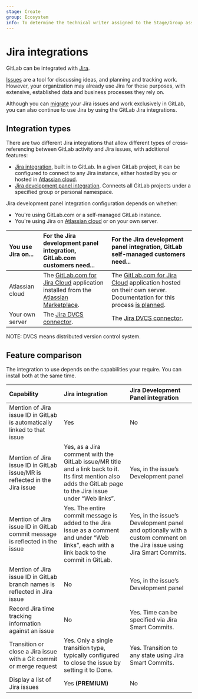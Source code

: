 ```yaml
---
stage: Create
group: Ecosystem
info: To determine the technical writer assigned to the Stage/Group associated with this page, see https://about.gitlab.com/handbook/engineering/ux/technical-writing/#assignments
---
```


# Jira integrations

GitLab can be integrated with [Jira](https://www.atlassian.com/software/jira).

[Issues](../issues/index.md) are a tool for discussing ideas, and planning and tracking work.
However, your organization may already use Jira for these purposes, with extensive, established data
and business processes they rely on.

Although you can [migrate](../../../user/project/import/jira.md) your Jira issues and work
exclusively in GitLab, you can also continue to use Jira by using the GitLab Jira integrations.

## Integration types

There are two different Jira integrations that allow different types of cross-referencing between
GitLab activity and Jira issues, with additional features:

- [Jira integration](jira.md), built in to GitLab. In a given GitLab project, it can be configured
  to connect to any Jira instance, either hosted by you or hosted in
  [Atlassian cloud](https://www.atlassian.com/cloud).
- [Jira development panel integration](../../../integration/jira_development_panel.md). Connects all
  GitLab projects under a specified group or personal namespace.

Jira development panel integration configuration depends on whether:

- You're using GitLab.com or a self-managed GitLab instance.
- You're using Jira on [Atlassian cloud](https://www.atlassian.com/cloud) or on your own server.

| You use Jira on... | For the Jira development panel integration, GitLab.com customers need...                                                                                                                                                        | For the Jira development panel integration, GitLab self-managed customers need...                                                                                                                                                                                               |
|:-------------------|:--------------------------------------------------------------------------------------------------------------------------------------------------------------------------------------------------------------------------------|:--------------------------------------------------------------------------------------------------------------------------------------------------------------------------------------------------------------------------------------------------------------------------------|
| Atlassian cloud    | The [GitLab.com for Jira Cloud](https://marketplace.atlassian.com/apps/1221011/gitlab-com-for-jira-cloud?hosting=cloud&tab=overview) application installed from the [Atlassian Marketplace](https://marketplace.atlassian.com). | The [GitLab.com for Jira Cloud](https://marketplace.atlassian.com/apps/1221011/gitlab-com-for-jira-cloud?hosting=cloud&tab=overview) application hosted on their own server. Documentation for this process [is planned](https://gitlab.com/gitlab-org/gitlab/-/issues/268278). |
| Your own server    | The [Jira DVCS connector](../../../integration/jira_development_panel.md).                                                                                                                                                      | The [Jira DVCS connector](../../../integration/jira_development_panel.md).                                                                                                                                                                                                      |

NOTE:
DVCS means distributed version control system.

## Feature comparison

The integration to use depends on the capabilities your require. You can install both at the same
time.

| Capability                                                                  | Jira integration                                                                                                                                              | Jira Development Panel integration                                                                                     |
|:----------------------------------------------------------------------------|:--------------------------------------------------------------------------------------------------------------------------------------------------------------|:-----------------------------------------------------------------------------------------------------------------------|
| Mention of Jira issue ID in GitLab is automatically linked to that issue    | Yes                                                                                                                                                           | No                                                                                                                     |
| Mention of Jira issue ID in GitLab issue/MR is reflected in the Jira issue  | Yes, as a Jira comment with the GitLab issue/MR title and a link back to it. Its first mention also adds the GitLab page to the Jira issue under “Web links”. | Yes, in the issue’s Development panel                                                                                  |
| Mention of Jira issue ID in GitLab commit message is reflected in the issue | Yes. The entire commit message is added to the Jira issue as a comment and under “Web links”, each with a link back to the commit in GitLab.                  | Yes, in the issue’s Development panel and optionally with a custom comment on the Jira issue using Jira Smart Commits. |
| Mention of Jira issue ID in GitLab branch names is reflected in Jira issue  | No                                                                                                                                                            | Yes, in the issue’s Development panel                                                                                  |
| Record Jira time tracking information against an issue                      | No                                                                                                                                                            | Yes. Time can be specified via Jira Smart Commits.                                                                     |
| Transition or close a Jira issue with a Git commit or merge request         | Yes. Only a single transition type, typically configured to close the issue by setting it to Done.                                                            | Yes. Transition to any state using Jira Smart Commits.                                                                 |
| Display a list of Jira issues                                               | Yes **(PREMIUM)**                                                                                                                                             | No                                                                                                                     |
